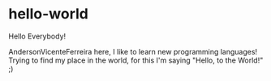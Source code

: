 # hello-world

Hello Everybody!

AndersonVicenteFerreira here, I like to learn new programming languages!
Trying to find my place in the world, for this I'm saying "Hello, to the World!"
;)
